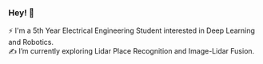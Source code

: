 ### Hey! 👋
⚡ I'm a 5th Year Electrical Engineering Student interested in Deep Learning and Robotics.<br>
✍️ I’m currently exploring Lidar Place Recognition and Image-Lidar Fusion.<br>


